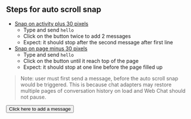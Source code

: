 ## Steps for auto scroll snap

- [Snap on activity plus 30 pixels](index.html?customization=auto-scroll-snap&mode=activity)
  - Type and send `hello`
  - Click on the button twice to add 2 messages
  - Expect: it should stop after the second message after first line
- [Snap on page minus 30 pixels](index.html?customization=auto-scroll-snap&mode=page)
  - Type and send `hello`
  - Click on the button until it reach top of the page
  - Expect: it should stop at one line before the page filled up

> Note: user must first send a message, before the auto scroll snap would be triggered. This is because chat adapters may restore multiple pages of conversation history on load and Web Chat should not pause.

<button id="add-bot-message" type="button">Click here to add a message</button>
